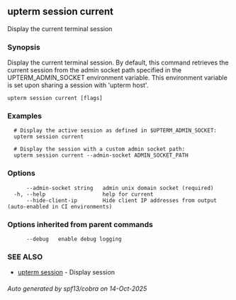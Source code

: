 ## upterm session current

Display the current terminal session

### Synopsis

Display the current terminal session. By default, this command retrieves the current session from
the admin socket path specified in the UPTERM_ADMIN_SOCKET environment variable. This environment variable is set upon
sharing a session with 'upterm host'.

```
upterm session current [flags]
```

### Examples

```
  # Display the active session as defined in $UPTERM_ADMIN_SOCKET:
  upterm session current

  # Display the session with a custom admin socket path:
  upterm session current --admin-socket ADMIN_SOCKET_PATH
```

### Options

```
      --admin-socket string   admin unix domain socket (required)
  -h, --help                  help for current
      --hide-client-ip        Hide client IP addresses from output (auto-enabled in CI environments)
```

### Options inherited from parent commands

```
      --debug   enable debug logging
```

### SEE ALSO

* [upterm session](upterm_session.md)	 - Display session

###### Auto generated by spf13/cobra on 14-Oct-2025
